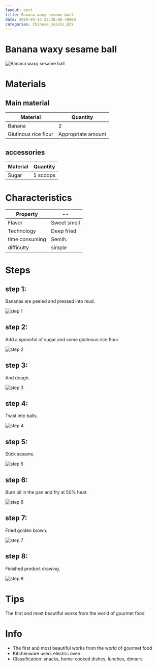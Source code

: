 ```yaml
---
layout: post
title: Banana waxy sesame ball
date: 2019-04-15 22:30:00 +0800
categories: Chinese_snacks_DIY
---
```


# Banana waxy sesame ball

![Banana waxy sesame ball]({{site.baseurl}}/img/399526/399526.jpg)

# Materials


## Main material

Material|Quantity
--|--
Banana|2
Glutinous rice flour|Appropriate amount

## accessories

Material|Quantity
--|--
Sugar|1 scoops

# Characteristics

Property|--
--|--
Flavor|Sweet smell
Technology|Deep fried
time consuming|Semih.
difficulty|simple

# Steps

## step 1:

Bananas are peeled and pressed into mud.

![step 1]({{site.baseurl}}/img/399526/1.jpg)

## step 2:

Add a spoonful of sugar and some glutinous rice flour.

![step 2]({{site.baseurl}}/img/399526/2.jpg)

## step 3:

And dough.

![step 3]({{site.baseurl}}/img/399526/3.jpg)

## step 4:

Twist into balls.

![step 4]({{site.baseurl}}/img/399526/4.jpg)

## step 5:

Stick sesame.

![step 5]({{site.baseurl}}/img/399526/5.jpg)

## step 6:

Burn oil in the pan and fry at 50% heat.

![step 6]({{site.baseurl}}/img/399526/6.jpg)

## step 7:

Fried golden brown.

![step 7]({{site.baseurl}}/img/399526/7.jpg)

## step 8:

Finished product drawing.

![step 8]({{site.baseurl}}/img/399526/8.jpg)

# Tips

The first and most beautiful works from the world of gourmet food

# Info

- The first and most beautiful works from the world of gourmet food
- Kitchenware used: electric oven
- Classification: snacks, home-cooked dishes, lunches, dinners
